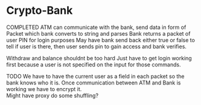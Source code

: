 Crypto-Bank
===========

COMPLETED
ATM can communicate with the bank, send data in form of Packet which bank converts to string and parses
Bank returns a packet of user PIN for login purposes
	May have bank send back either true or false to tell if user is there, then user sends pin to gain access
	and bank verifies.

Withdraw and balance shouldnt be too hard
	Just have to get login working first because a user is not specified on the input for those commands.


TODO
We have to have the current user as a field in each packet so the bank knows who it is.
Once communication between ATM and Bank is working we have to encrypt it.  
	Might have proxy do some shuffling?
